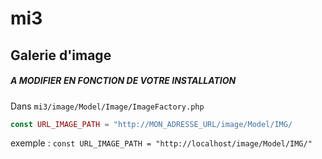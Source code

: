 # mi3
## Galerie d'image

##### A MODIFIER EN FONCTION DE VOTRE INSTALLATION
Dans `mi3/image/Model/Image/ImageFactory.php`
```PHP
const URL_IMAGE_PATH = "http://MON_ADRESSE_URL/image/Model/IMG/
```
exemple : `const URL_IMAGE_PATH = "http://localhost/image/Model/IMG/"`

